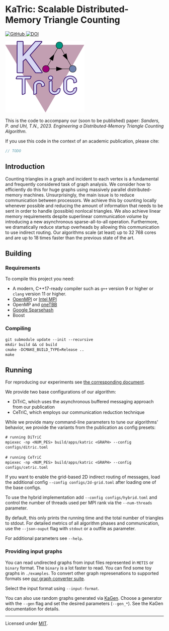 # KaTric: Scalable Distributed-Memory Triangle Counting
[![GitHub](https://img.shields.io/github/license/niklas-uhl/katric)
![DOI](https://zenodo.org/badge/DOI/10.5281/zenodo.7665533.svg)](https://doi.org/10.5281/zenodo.7665533)

![katric logo](./doc/katric.svg)

This is the code to accompany our (soon to be published) paper:
_Sanders, P. and Uhl, T.N., 2023. Engineering a Distributed-Memory Triangle Counting Algorithm._

If you use this code in the context of an academic publication, please cite:
```bibtex
// TODO
```
## Introduction
Counting triangles in a graph and incident to each vertex is a
fundamental and frequently considered task of graph analysis.  We
consider how to efficiently do this for huge graphs using massively
parallel distributed-memory machines. Unsurprisingly, the main
issue is to reduce communication between processors. We achieve this
by counting locally whenever possible and reducing the amount of
information that needs to be sent in order to handle (possible)
nonlocal triangles.  We also achieve linear memory requirements
despite superlinear communication volume by introducing a new
asynchronous sparse-all-to-all operation. Furthermore, we
dramatically reduce startup overheads by allowing this communication
to use indirect routing.  Our algorithms scale (at least) up to 32 768 cores 
and are up to 18 times faster than the previous
state of the art.

## Building

### Requirements
To compile this project you need:
- A modern, C++17-ready compiler such as `g++` version 9 or higher or `clang` version 11 or higher.
- [OpenMPI](https://www.open-mpi.org/) or [Intel MPI](https://www.intel.com/content/www/us/en/developer/tools/oneapi/mpi-library.html#gs.pr0oht)
- OpenMP and [oneTBB](https://oneapi-src.github.io/oneTBB/)
- [Google Sparsehash](https://github.com/sparsehash/sparsehash)
- Boost

### Compiling

```shell
git submodule update --init --recursive
mkdir build && cd build
cmake -DCMAKE_BUILD_TYPE=Release ..
make
```


## Running
For reproducing our experiments see [the corresponding document](./experiments/README.md).

We provide two base configurations of our algorithm:
- DiTriC, which uses the asynchronous buffered messaging approach from our publication 
- CeTriC, which employs our communication reduction technique

While we provide many command-line parameters to tune our algorithms' behavior, we provide the variants from the publication as config presets:
```shell
# running DiTriC
mpiexec -np <NUM_PES> build/apps/katric <GRAPH> --config configs/ditric.toml

# running CeTriC
mpiexec -np <NUM_PES> build/apps/katric <GRAPH> --config configs/cetric.toml
```

If you want to enable the grid-based 2D indirect routing of messages, load the additional config
`--config configs/2d-grid.toml` after loading one of the base configs.

To use the hybrid implementation add `--config configs/hybrid.toml` and control the number of threads used per MPI rank via the `--num-threads` parameter.

By default, this only prints the running time and the total number of triangles to stdout.
For detailed metrics of all algorithm phases and communication, use the `--json-ouput` flag with `stdout` or a outfile as parameter.

For additional parameters see `--help`.

### Providing input graphs
You can read undirected graphs from input files represented in `METIS` or `binary` format. The `binary` is a lot faster to read. You can find some toy graphs in `./examples`.
To convert other graph represenations to supported formats see [our graph converter suite](https://github.com/niklas-uhl/graph-converter).

Select the input format using `--input-format`.

You can also use random graphs generated via [KaGen](https://github.com/sebalamm/kagen).
Choose a generator with the `--gen` flag and set the desired parameters (`--gen_*`). See the KaGen documentation for details.

------------------------------
Licensed under [MIT](./LICENSE).

